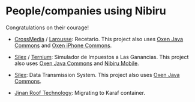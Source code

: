 # People/companies using Nibiru #
Congratulations on their courage!

  * [CrossMedia](http://crossmedia.com.mx/) / [Larousse](http://www.larousse.es/): Recetario. This project also uses [Oxen Java Commons](http://oxenjavacommons.googlecode.com) and [Oxen iPhone Commons](http://oxeniphonecommons.googlecode.com).

  * [Silex](http://www.silex-it.com/) / [Ternium](http://www.siderar.com.ar/): Simulador de Impuestos a Las Ganancias. This project also uses [Oxen Java Commons](http://oxenjavacommons.googlecode.com) and [Nibiru Mobile](http://nibirumobile.googlecode.com).

  * [Silex](http://www.silex-it.com/): Data Transmission System. This project also uses [Oxen Java Commons](http://oxenjavacommons.googlecode.com).

  * [Jinan Roof Technology](http://www.tech-roof.com/): Migrating to Karaf container.